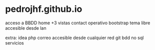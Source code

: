 # pedrojhf.github.io
acceso a BBDD
home +3 vistas
contact operativo
bootstrap
tema libre
accesible desde lan 


extra:
idea
php correo
accesible desde cualquier red
git
bdd no sql
servicios
